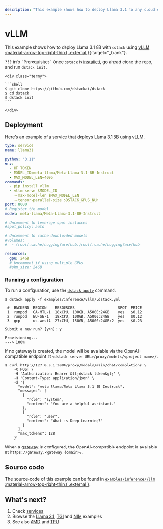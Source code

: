 ```yaml
---
description: "This example shows how to deploy Llama 3.1 to any cloud or on-premises environment using vLLM and dstack."
---
```


# vLLM

This example shows how to deploy Llama 3.1 8B with `dstack` using [vLLM :material-arrow-top-right-thin:{ .external }](https://docs.vllm.ai/en/latest/){:target="_blank"}.

??? info "Prerequisites"
    Once `dstack` is [installed](https://dstack.ai/docs/installation), go ahead clone the repo, and run `dstack init`.

    <div class="termy">
 
    ```shell
    $ git clone https://github.com/dstackai/dstack
    $ cd dstack
    $ dstack init
    ```
 
    </div>

## Deployment

Here's an example of a service that deploys Llama 3.1 8B using vLLM.

<div editor-title="examples/inference/vllm/.dstack.yml">

```yaml
type: service
name: llama31

python: "3.11"
env:
  - HF_TOKEN
  - MODEL_ID=meta-llama/Meta-Llama-3.1-8B-Instruct
  - MAX_MODEL_LEN=4096
commands:
  - pip install vllm
  - vllm serve $MODEL_ID
    --max-model-len $MAX_MODEL_LEN
    --tensor-parallel-size $DSTACK_GPUS_NUM
port: 8000
# Register the model
model: meta-llama/Meta-Llama-3.1-8B-Instruct

# Uncomment to leverage spot instances
#spot_policy: auto

# Uncomment to cache downloaded models
#volumes:
#  - /root/.cache/huggingface/hub:/root/.cache/huggingface/hub

resources:
  gpu: 24GB
  # Uncomment if using multiple GPUs
  #shm_size: 24GB
```

</div>

### Running a configuration

To run a configuration, use the [`dstack apply`](https://dstack.ai/docs/reference/cli/dstack/apply.md) command. 

<div class="termy">

```shell
$ dstack apply -f examples/inference/vllm/.dstack.yml

 #  BACKEND  REGION    RESOURCES                    SPOT  PRICE     
 1  runpod   CA-MTL-1  18xCPU, 100GB, A5000:24GB    yes   $0.12
 2  runpod   EU-SE-1   18xCPU, 100GB, A5000:24GB    yes   $0.12
 3  gcp      us-west4  27xCPU, 150GB, A5000:24GB:2  yes   $0.23

Submit a new run? [y/n]: y

Provisioning...
---> 100%
```
</div>

If no gateway is created, the model will be available via the OpenAI-compatible endpoint 
at `<dstack server URL>/proxy/models/<project name>/`.

<div class="termy">

```shell
$ curl http://127.0.0.1:3000/proxy/models/main/chat/completions \
    -X POST \
    -H 'Authorization: Bearer &lt;dstack token&gt;' \
    -H 'Content-Type: application/json' \
    -d '{
      "model": "meta-llama/Meta-Llama-3.1-8B-Instruct",
      "messages": [
        {
          "role": "system",
          "content": "You are a helpful assistant."
        },
        {
          "role": "user",
          "content": "What is Deep Learning?"
        }
      ],
      "max_tokens": 128
    }'
```

</div>

When a [gateway](https://dstack.ai/docs/concepts/gateways/) is configured, the OpenAI-compatible endpoint 
is available at `https://gateway.<gateway domain>/`.

## Source code

The source-code of this example can be found in 
[`examples/inference/vllm` :material-arrow-top-right-thin:{ .external }](https://github.com/dstackai/dstack/blob/master/examples/inference/vllm).

## What's next?

1. Check [services](https://dstack.ai/docs/services)
2. Browse the [Llama 3.1](https://dstack.ai/examples/llms/llama31/), [TGI](https://dstack.ai/examples/inference/tgi/)
   and [NIM](https://dstack.ai/examples/inference/nim/) examples
3. See also [AMD](https://dstack.ai/examples/accelerators/amd/) and
   [TPU](https://dstack.ai/examples/accelerators/tpu/)
